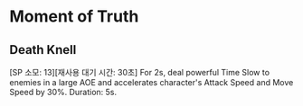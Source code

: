 # Moment of Truth

## Death Knell

[SP 소모: 13][재사용 대기 시간: 30초] For 2s, deal powerful Time Slow to enemies in a large AOE and accelerates character's Attack Speed and Move Speed by 30%. Duration: 5s.
